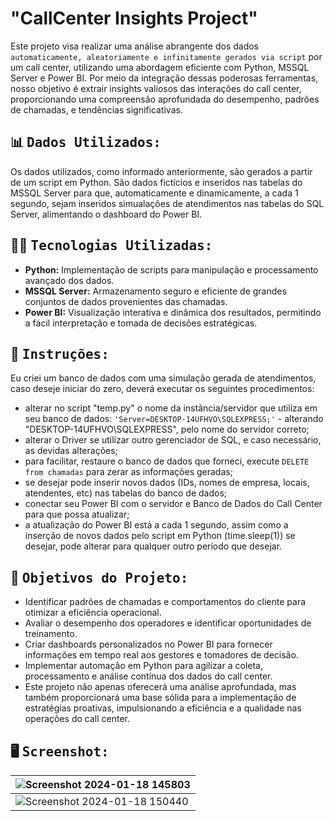 # "CallCenter Insights Project" 

Este projeto visa realizar uma análise abrangente dos dados `automaticamente, aleatoriamente e infinitamente gerados via script` por um call center, utilizando uma abordagem eficiente com Python, MSSQL Server e Power BI. Por meio da integração dessas poderosas ferramentas, nosso objetivo é extrair insights valiosos das interações do call center, proporcionando uma compreensão aprofundada do desempenho, padrões de chamadas, e tendências significativas. 

## :bar_chart: <samp>Dados Utilizados:</samp>
Os dados utilizados, como informado anteriormente, são gerados a partir de um script em Python. São dados fictícios e inseridos nas tabelas do MSSQL Server para que, automaticamente e dinamicamente, a cada 1 segundo, sejam inseridos simualações de atendimentos nas tabelas do SQL Server, alimentando o dashboard do Power BI.

## :technologist:‎ <samp>Tecnologias Utilizadas:</samp>

- <b>Python:</b> Implementação de scripts para manipulação e processamento avançado dos dados.
- <b>MSSQL Server:</b> Armazenamento seguro e eficiente de grandes conjuntos de dados provenientes das chamadas.
- <b>Power BI:</b> Visualização interativa e dinâmica dos resultados, permitindo a fácil interpretação e tomada de decisões estratégicas.

## :page_facing_up: <samp>Instruções:</samp>
Eu criei um banco de dados com uma simulação gerada de atendimentos, caso deseje iniciar do zero, deverá executar os seguintes procedimentos:
- alterar no script "temp.py" o nome da instância/servidor que utiliza em seu banco de dados:
  `'Server=DESKTOP-14UFHVO\SQLEXPRESS;'` - alterando "DESKTOP-14UFHVO\SQLEXPRESS", pelo nome do servidor correto;
- alterar o Driver se utilizar outro gerenciador de SQL, e caso necessário, as devidas alterações;
- para facilitar, restaure o banco de dados que forneci, execute `DELETE from chamadas` para zerar as informações geradas;
- se desejar pode inserir novos dados (IDs, nomes de empresa, locais, atendentes, etc) nas tabelas do banco de dados;
- conectar seu Power BI com o servidor e Banco de Dados do Call Center para que possa atualizar;
- a atualização do Power BI está a cada 1 segundo, assim como a inserção de novos dados pelo script em Python (time.sleep(1))
  se desejar, pode alterar para qualquer outro período que desejar.

## :dart:‎ <samp>Objetivos do Projeto:</samp>

- Identificar padrões de chamadas e comportamentos do cliente para otimizar a eficiência operacional.
- Avaliar o desempenho dos operadores e identificar oportunidades de treinamento.
- Criar dashboards personalizados no Power BI para fornecer informações em tempo real aos gestores e tomadores de decisão.
- Implementar automação em Python para agilizar a coleta, processamento e análise contínua dos dados do call center.
- Este projeto não apenas oferecerá uma análise aprofundada, mas também proporcionará uma base sólida para a implementação de estratégias proativas, impulsionando a eficiência e a qualidade nas operações do call center.

## :desktop_computer:‎ <samp>Screenshot:</samp>
|![Screenshot 2024-01-18 145803](https://github.com/sherloCod3/CallInsight/assets/107740398/c9f9e0eb-b2ce-4ef5-b238-458b758195e4)|
|---|
|![Screenshot 2024-01-18 150440](https://github.com/sherloCod3/CallInsight/assets/107740398/50d601bb-5d65-466f-85fc-80ae2cff9bb3)|

